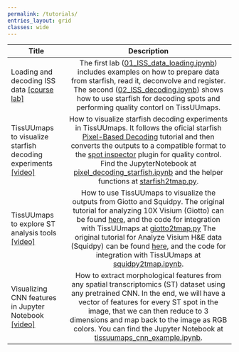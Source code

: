 ```yaml
---
permalink: /tutorials/
entries_layout: grid
classes: wide
---
```


|**Title** | **Description** |
|-----------------------------|:-----------------:|
|Loading and decoding ISS data <a href="https://uppsala.instructure.com/courses/58516">[course lab]</a>| The first lab (<a href="https://github.com/NBISweden/workshop-spatial/blob/main/labs/01_ISS_data_loading.ipynb">01_ISS_data_loading.ipynb</a>) includes examples on how to prepare data from starfish, read it, deconvolve and register. The second (<a href="https://github.com/NBISweden/workshop-spatial/blob/main/labs/02_ISS_decoding.ipynb">02_ISS_decoding.ipynb</a>) shows how to use starfish for decoding spots and performing quality contorl on TissUUmaps.|
|TissUUmaps to visualize starfish decoding experiments <a href="https://player.vimeo.com/video/712042889?h=d26316744b">[video]</a>|How to visualize starfish decoding experiments in TissUUmaps. It follows the oficial starfish <a href="https://spacetx-starfish.readthedocs.io/en/mcai-api-additions/gallery/tutorials/pixelbased_decoding.html#sphx-glr-gallery-tutorials-pixelbased-decoding-py"> Pixel-Based Decoding</a> tutorial and then converts the outputs to a compatible format to the <a href="https://tissuumaps.github.io/tutorials/#spot_inspector"> spot inspector</a> plugin for quality control. <br> Find the JupyterNotebook at <a href="https://github.com/TissUUmaps/TissUUmaps/blob/master/examples/pixel_decoding_starfish.ipynb"> pixel_decoding_starfish.ipynb</a> and the helper functions at <a href="https://github.com/TissUUmaps/TissUUmaps/blob/master/examples/starfish2tmap.py"> starfish2tmap.py</a>.|
|TissUUmaps to explore ST analysis tools <a href="https://player.vimeo.com/video/654844598?h=96b4397ee9">[video]</a> |How to use TissUUmaps to visualize the outputs from Giotto and Squidpy. The original tutorial for analyzing 10X Visium (Giotto) can be found  <a href="http://spatialgiotto.rc.fas.harvard.edu/giotto.visium.brain.html"> here</a>, and the code for integration with TissUUmaps at <a href="https://github.com/TissUUmaps/FlaskTissUUmaps/blob/master/examples/giotto2tmap.py"> giotto2tmap.py</a> The original tutorial for Analyze Visium H&E data (Squidpy) can be found  <a href="https://squidpy.readthedocs.io/en/stable/auto_tutorials/tutorial_visium_hne.html"> here</a>, and the  code for integration with TissUUmaps at <a href="https://github.com/TissUUmaps/FlaskTissUUmaps/blob/master/examples/squidpy2tmap.ipynb"> squidpy2tmap.ipynb</a>.|
|Visualizing CNN features in Jupyter Notebook <a href="https://player.vimeo.com/video/646924876?h=2cb940b4c7">[video]</a>|How to extract morphological features from any spatial transcriptomics (ST) dataset using any pretrained CNN. In the end, we will have a vector of features for every ST spot in the image, that we can then reduce to 3 dimensions and map back to the image as RGB colors. You can find the Jupyter Notebook at <a href="https://github.com/TissUUmaps/FlaskTissUUmaps/blob/master/examples/tissuumaps_cnn_example.ipynb"> tissuumaps_cnn_example.ipynb</a>.|